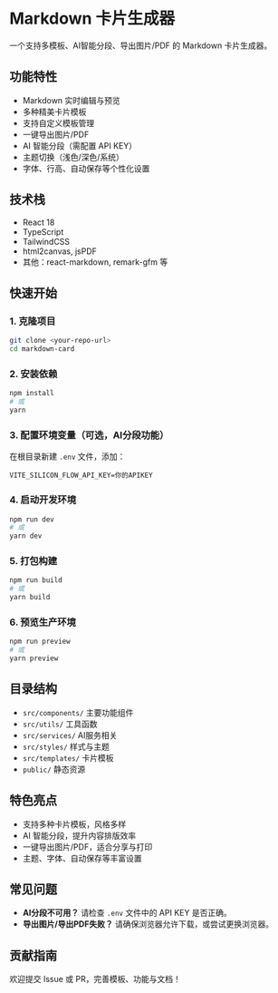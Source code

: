 # Markdown 卡片生成器

一个支持多模板、AI智能分段、导出图片/PDF 的 Markdown 卡片生成器。

## 功能特性

- Markdown 实时编辑与预览
- 多种精美卡片模板
- 支持自定义模板管理
- 一键导出图片/PDF
- AI 智能分段（需配置 API KEY）
- 主题切换（浅色/深色/系统）
- 字体、行高、自动保存等个性化设置

## 技术栈

- React 18
- TypeScript
- TailwindCSS
- html2canvas, jsPDF
- 其他：react-markdown, remark-gfm 等

## 快速开始

### 1. 克隆项目

```bash
git clone <your-repo-url>
cd markdown-card
```

### 2. 安装依赖

```bash
npm install
# 或
yarn
```

### 3. 配置环境变量（可选，AI分段功能）

在根目录新建 `.env` 文件，添加：

```
VITE_SILICON_FLOW_API_KEY=你的APIKEY
```

### 4. 启动开发环境

```bash
npm run dev
# 或
yarn dev
```

### 5. 打包构建

```bash
npm run build
# 或
yarn build
```

### 6. 预览生产环境

```bash
npm run preview
# 或
yarn preview
```

## 目录结构

- `src/components/` 主要功能组件
- `src/utils/` 工具函数
- `src/services/` AI服务相关
- `src/styles/` 样式与主题
- `src/templates/` 卡片模板
- `public/` 静态资源

## 特色亮点

- 支持多种卡片模板，风格多样
- AI 智能分段，提升内容排版效率
- 一键导出图片/PDF，适合分享与打印
- 主题、字体、自动保存等丰富设置

## 常见问题

- **AI分段不可用？** 请检查 `.env` 文件中的 API KEY 是否正确。
- **导出图片/导出PDF失败？** 请确保浏览器允许下载，或尝试更换浏览器。

## 贡献指南

欢迎提交 Issue 或 PR，完善模板、功能与文档！ 
